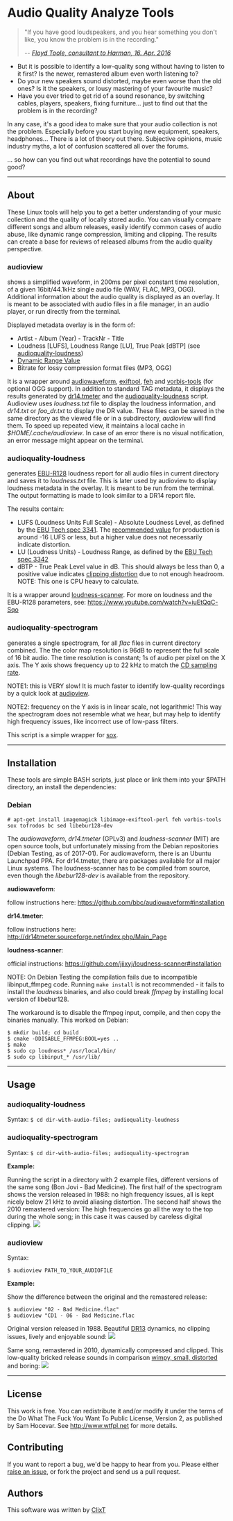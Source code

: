 # Audio Quality Analyze Tools

>"If you have good loudspeakers, and you hear something you don't like, you know the problem is in the recording."
> 
> <cite>-- [Floyd Toole, consultant to Harman, 16. Apr. 2016](https://youtu.be/zrpUDuUtxPM?t=4182)</cite>

 - But it is possible to identify a low-quality song without having to listen to it first? Is the newer, remastered album even worth listening to?
 - Do your new speakers sound distorted, maybe even worse than the old ones? Is it the speakers, or lousy mastering of your favourite music?
 - Have you ever tried to get rid of a sound resonance, by switching cables, players, speakers, fixing furniture... just to find out that the problem is in the recording?

In any case, it's a good idea to make sure that your audio collection is not the problem. Especially before you start buying new equipment, speakers, headphones...
There is a lot of theory out there. Subjective opinions, music industry myths, a lot of confusion scattered all over the forums.

... so how can you find out what recordings have the potential to sound good?

---
## About

These Linux tools will help you to get a better understanding of your music collection and the quality of locally stored audio. You can visually compare different songs and album releases, easily identify common cases of audio abuse, like dynamic range compression, limiting and clipping. The results can create a base for reviews of released albums from the audio quality perspective.

### audioview
shows a simplified waveform, in 200ms per pixel constant time resolution, of a given 16bit/44.1kHz single audio file (WAV, FLAC, MP3, OGG). Additional information about the audio quality is displayed as an overlay. It is meant to be associated with audio files in a file manager, in an audio player, or run directly from the terminal.

Displayed metadata overlay is in the form of:

 * Artist - Album (Year) - TrackNr - Title
 * Loudness [LUFS], Loudness Range [LU], True Peak [dBTP] (see [audioquality-loudness](#audioquality-loudness))
 * [Dynamic Range Value](http://dr.loudness-war.info)
 * Bitrate for lossy compression format files (MP3, OGG)

It is a wrapper around [audiowaveform](https://github.com/bbc/audiowaveform), [exiftool](https://en.wikipedia.org/wiki/ExifTool), [feh](https://feh.finalrewind.org) and [vorbis-tools](https://wiki.xiph.org/Vorbis-tools) (for optional OGG support). In addition to standard TAG metadata, it displays the results generated by [dr14.tmeter](https://github.com/simon-r/dr14_t.meter) and the [audioquality-loudness](#audioquality-loudness) script.
Audioview uses _loudness.txt_ file to display the loudness information, and _dr14.txt_ or _foo_dr.txt_ to display the DR value. These files can be saved in the same directory as the viewed file or in a subdirectory, _audioview_ will find them. To speed up repeated view, it maintains a local cache in _$HOME/.cache/audioview_.
In case of an error there is no visual notification, an error message might appear on the terminal.

### audioquality-loudness
generates [EBU-R128](https://tech.ebu.ch/loudness) loudness report for all audio files in current directory and saves it to _loudness.txt_ file. This is later used by audioview to display loudness metadata in the overlay. It is meant to be run from the terminal. The output formatting is made to look similar to a DR14 report file.

The results contain:

 * LUFS (Loudness Units Full Scale) - Absolute Loudness Level, as defined by the [EBU Tech spec 3341](https://tech.ebu.ch/publications/tech3341). The [recommended value](https://youtu.be/BhA7Vy3OPbc?t=2213) for production is around -16 LUFS or less, but a higher value does not necessarily indicate distortion.
 * LU (Loudness Units) - Loudness Range, as defined by the [EBU Tech spec 3342](https://tech.ebu.ch/publications/tech3342)
 * dBTP - True Peak Level value in dB. This should always be less than 0, a positive value indicates [clipping distortion](https://youtu.be/BhA7Vy3OPbc?t=159) due to not enough headroom. NOTE: This one is CPU heavy to calculate. 

It is a wrapper around [loudness-scanner](https://github.com/jiixyj/loudness-scanner). For more on loudness and the EBU-R128 parameters, see: https://www.youtube.com/watch?v=iuEtQqC-Sqo

### audioquality-spectrogram
generates a single spectrogram, for all _flac_ files in current directory combined. The the color map resolution is 96dB to represent the full scale of 16 bit audio.  The time resolution is constant; 1s of audio per pixel on the X axis. The Y axis shows frequency up to 22 kHz to match the [CD sampling rate](https://en.wikipedia.org/wiki/Compact_Disc_Digital_Audio#Sample_rate).

NOTE1: this is VERY slow! It is much faster to identify low-quality recordings by a quick look at [audioview](#audioview-1).

NOTE2: frequency on the Y axis is in linear scale, not logarithmic! This way the spectrogram does not resemble what we hear, but may help to identify high frequency issues, like incorrect use of low-pass filters.

This script is a simple wrapper for [sox](http://sox.sourceforge.net).

---
## Installation

These tools are simple BASH scripts, just place or link them into your $PATH directory, an install the dependencies:

### Debian

    # apt-get install imagemagick libimage-exiftool-perl feh vorbis-tools sox tofrodos bc sed libebur128-dev

The _audiowaveform_, _dr14.tmeter_ (GPLv3) and _loudness-scanner_ (MIT) are open source tools, but unfortunately missing from the Debian repositories (Debian Testing, as of 2017-01). For audiowaveform, there is an Ubuntu Launchpad PPA. For dr14.tmeter, there are packages available for all major Linux systems. The loudness-scanner has to be compiled from source, even though the _libebur128-dev_ is available from the repository.

**audiowaveform**:

follow instructions here: https://github.com/bbc/audiowaveform#installation

**dr14.tmeter**:

follow instructions here: http://dr14tmeter.sourceforge.net/index.php/Main_Page

**loudness-scanner**:

official instructions: https://github.com/jiixyj/loudness-scanner#installation

NOTE: On Debian Testing the compilation fails due to incompatible libinput_ffmpeg code. Running ```make install``` is not recommended - it fails to install the _loudness_ binaries, and also could break _ffmpeg_ by installing local version of libebur128.

The workaround is to disable the ffmpeg input, compile, and then copy the binaries manually. This worked on Debian:

    $ mkdir build; cd build
    $ cmake -DDISABLE_FFMPEG:BOOL=yes ..
    $ make
    $ sudo cp loudness* /usr/local/bin/
    $ sudo cp libinput_* /usr/lib/


---
## Usage


### audioquality-loudness

Syntax: ```$ cd dir-with-audio-files; audioquality-loudness```


### audioquality-spectrogram

Syntax: ```$ cd dir-with-audio-files; audioquality-spectrogram```

**Example:**

Running the script in a directory with 2 example files, different versions of the same song (Bon Jovi - Bad Medicine). The first half of the spectrogram shows the version released in 1988: no high frequency issues, all is kept nicely below 21 kHz to avoid aliasing distortion. The second half shows the 2010 remastered version: The high frequencies go all the way to the top during the whole song; in this case it was caused by careless digital clipping.
![](doc/badmedicine-spectrogram.png)


### audioview

Syntax:

    $ audioview PATH_TO_YOUR_AUDIOFILE

**Example:**

Show the difference between the original and the remastered release:

    $ audioview "02 - Bad Medicine.flac"
    $ audioview "CD1 - 06 - Bad Medicine.flac

Original version released in 1988. Beautiful [DR13](http://dr.loudness-war.info/) dynamics, no clipping issues, lively and enjoyable sound:
[ ![](doc/badmedicine1988s.png) ](https://raw.githubusercontent.com/clixt/audioquality/master/doc/badmedicine1988.png)

Same song, remastered in 2010, dynamically compressed and clipped. This low-quality bricked release sounds in comparison [wimpy, small, distorted](https://youtu.be/u9Fb3rWNWDA?t=859) and boring:
[ ![](doc/badmedicine2010s.png) ](https://raw.githubusercontent.com/clixt/audioquality/master/doc/badmedicine2010.png)

---
## License

This work is free. You can redistribute it and/or modify it under the
terms of the Do What The Fuck You Want To Public License, Version 2,
as published by Sam Hocevar. See http://www.wtfpl.net for more details.

## Contributing

If you want to report a bug, we'd be happy to hear
from you. Please either [raise an issue](https://github.com/clixt.net/audioquality/issues), or fork the project and send us a pull request.

## Authors

This software was written by [ClixT](dev@clixt.net)

